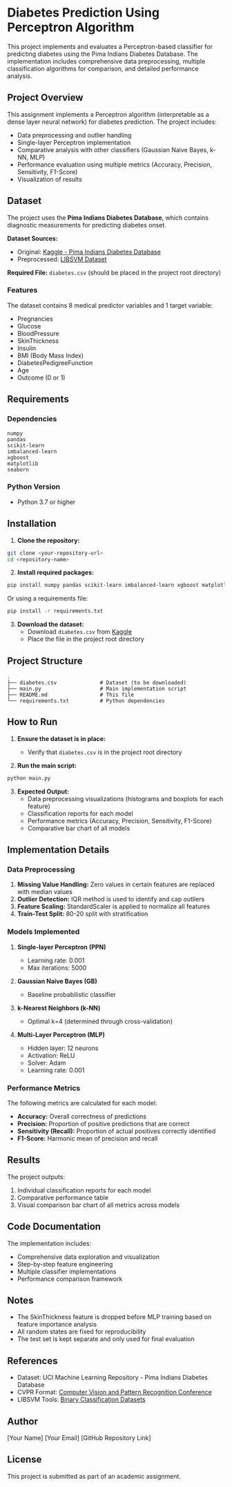 # Diabetes Prediction Using Perceptron Algorithm

This project implements and evaluates a Perceptron-based classifier for predicting diabetes using the Pima Indians Diabetes Database. The implementation includes comprehensive data preprocessing, multiple classification algorithms for comparison, and detailed performance analysis.

## Project Overview

This assignment implements a Perceptron algorithm (interpretable as a dense layer neural network) for diabetes prediction. The project includes:

- Data preprocessing and outlier handling
- Single-layer Perceptron implementation
- Comparative analysis with other classifiers (Gaussian Naive Bayes, k-NN, MLP)
- Performance evaluation using multiple metrics (Accuracy, Precision, Sensitivity, F1-Score)
- Visualization of results

## Dataset

The project uses the **Pima Indians Diabetes Database**, which contains diagnostic measurements for predicting diabetes onset.

**Dataset Sources:**
- Original: [Kaggle - Pima Indians Diabetes Database](https://www.kaggle.com/uciml/pima-indians-diabetes-database)
- Preprocessed: [LIBSVM Dataset](https://www.csie.ntu.edu.tw/~cjlin/libsvmtools/datasets/binary.html)

**Required File:** `diabetes.csv` (should be placed in the project root directory)

### Features
The dataset contains 8 medical predictor variables and 1 target variable:
- Pregnancies
- Glucose
- BloodPressure
- SkinThickness
- Insulin
- BMI (Body Mass Index)
- DiabetesPedigreeFunction
- Age
- Outcome (0 or 1)

## Requirements

### Dependencies

```
numpy
pandas
scikit-learn
imbalanced-learn
xgboost
matplotlib
seaborn
```

### Python Version
- Python 3.7 or higher

## Installation

1. **Clone the repository:**
```bash
git clone <your-repository-url>
cd <repository-name>
```

2. **Install required packages:**
```bash
pip install numpy pandas scikit-learn imbalanced-learn xgboost matplotlib seaborn
```

Or using a requirements file:
```bash
pip install -r requirements.txt
```

3. **Download the dataset:**
   - Download `diabetes.csv` from [Kaggle](https://www.kaggle.com/uciml/pima-indians-diabetes-database)
   - Place the file in the project root directory

## Project Structure

```
.
├── diabetes.csv              # Dataset (to be downloaded)
├── main.py                   # Main implementation script
├── README.md                 # This file
└── requirements.txt          # Python dependencies
```

## How to Run

1. **Ensure the dataset is in place:**
   - Verify that `diabetes.csv` is in the project root directory

2. **Run the main script:**
```bash
python main.py
```

3. **Expected Output:**
   - Data preprocessing visualizations (histograms and boxplots for each feature)
   - Classification reports for each model
   - Performance metrics (Accuracy, Precision, Sensitivity, F1-Score)
   - Comparative bar chart of all models

## Implementation Details

### Data Preprocessing
1. **Missing Value Handling:** Zero values in certain features are replaced with median values
2. **Outlier Detection:** IQR method is used to identify and cap outliers
3. **Feature Scaling:** StandardScaler is applied to normalize all features
4. **Train-Test Split:** 80-20 split with stratification

### Models Implemented

1. **Single-layer Perceptron (PPN)**
   - Learning rate: 0.001
   - Max iterations: 5000

2. **Gaussian Naive Bayes (GB)**
   - Baseline probabilistic classifier

3. **k-Nearest Neighbors (k-NN)**
   - Optimal k=4 (determined through cross-validation)

4. **Multi-Layer Perceptron (MLP)**
   - Hidden layer: 12 neurons
   - Activation: ReLU
   - Solver: Adam
   - Learning rate: 0.001

### Performance Metrics

The following metrics are calculated for each model:
- **Accuracy:** Overall correctness of predictions
- **Precision:** Proportion of positive predictions that are correct
- **Sensitivity (Recall):** Proportion of actual positives correctly identified
- **F1-Score:** Harmonic mean of precision and recall

## Results

The project outputs:
1. Individual classification reports for each model
2. Comparative performance table
3. Visual comparison bar chart of all metrics across models

## Code Documentation

The implementation includes:
- Comprehensive data exploration and visualization
- Step-by-step feature engineering
- Multiple classifier implementations
- Performance comparison framework

## Notes

- The SkinThickness feature is dropped before MLP training based on feature importance analysis
- All random states are fixed for reproducibility
- The test set is kept separate and only used for final evaluation

## References

- Dataset: UCI Machine Learning Repository - Pima Indians Diabetes Database
- CVPR Format: [Computer Vision and Pattern Recognition Conference](http://cvpr2020.thecvf.com/)
- LIBSVM Tools: [Binary Classification Datasets](https://www.csie.ntu.edu.tw/~cjlin/libsvmtools/datasets/binary.html)

## Author

[Your Name]
[Your Email]
[GitHub Repository Link]

## License

This project is submitted as part of an academic assignment.
